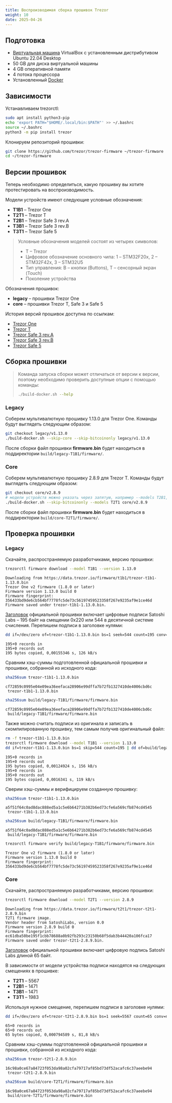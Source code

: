 ```yaml
---
title: Воспроизводимая сборка прошивок Trezor
weight: 10
date: 2025-04-26
---
```


## Подготовка

- [Виртуальная машина](linux/virtualbox) VirtualBox с установленным дистрибутивом Ubuntu 22.04 Desktop
- 50 GB для диска виртуальной машины
- 4 GB оперативной памяти
- 4 потока процессора
- Установленный [Docker](linux/docker)

## Зависимости

Устанавливаем trezorctl:

```bash
sudo apt install python3-pip
echo 'export PATH="$HOME/.local/bin:$PATH"' >> ~/.bashrc
source ~/.bashrc
python3 -m pip install trezor
```

Клонируем репозиторий прошивки:

```bash
git clone https://github.com/trezor/trezor-firmware ~/trezor-firmware
cd ~/trezor-firmware
```

## Версии прошивок

Теперь необходимо определиться, какую прошивку вы хотите протестировать на воспроизводимость.

Модели устройств имеют следующие условные обозначения:

- **T1B1** – Trezor One
- **T2T1** – Trezor T
- **T2B1** – Trezor Safe 3 rev.A
- **T3B1** – Trezor Safe 3 rev.B
- **T3T1** – Trezor Safe 5

> Условные обозначения моделей состоят из четырех символов:
> 
> - T – Trezor
> - Цифровое обозначение основного чипа: 1 – STM32F20x, 2 – STM32F42x, 3 – STM32U5
> - Тип управления: B – кнопки (Buttons), T – сенсорный экран (Touch)
> - Поколение устройства

Обозначения прошивок:

- **legacy** – прошивки Trezor One
- **core** – прошивки Trezor T, Safe 3 и Safe 5

История версий прошивок доступна по ссылкам:

- [Trezor One](https://github.com/trezor/trezor-firmware/blob/main/legacy/firmware/CHANGELOG.md)
- [Trezor T](https://github.com/trezor/trezor-firmware/blob/main/core/CHANGELOG.T2T1.md)
- [Trezor Safe 3 rev.A](https://github.com/trezor/trezor-firmware/blob/main/core/CHANGELOG.T2B1.md)
- [Trezor Safe 3 rev.B](https://github.com/trezor/trezor-firmware/blob/main/core/CHANGELOG.T3B1.md)
- [Trezor Safe 5](https://github.com/trezor/trezor-firmware/blob/main/core/CHANGELOG.T3T1.md)

## Сборка прошивки

> Команда запуска сборки может отличаться от версии к версии, поэтому необходимо проверить доступные опции с помощью команды:
> 
> ```bash
> ./build-docker.sh --help
>```

### Legacy

Соберем мультивалютную прошивку 1.13.0 для Trezor One. Команды будут выглядеть следующим образом:

```bash
git checkout legacy/v1.13.0
./build-docker.sh --skip-core --skip-bitcoinonly legacy/v1.13.0
```

После сборки файл прошивки **firmware.bin** будет находиться в поддиректории `build/legacy-T1B1/firmware/`.

### Core

Соберем мультивалютную прошивку 2.8.9 для Trezor T. Команды будут выглядеть следующим образом:

```bash
git checkout core/v2.8.9
# модели устройств можно указать через запятую, например --models T2B1, T3T1
./build-docker.sh --skip-bitcoinonly --models T2T1 core/v2.8.9
```

После сборки файл прошивки **firmware.bin** будет находиться в поддиректории `build/core-T2T1/firmware/`.

## Проверка прошивки

### Legacy

Скачайте, распространяемую разработчиками, версию прошивки:

```bash
trezorctl firmware download --model T1B1 --version 1.13.0
```

```
Downloading from https://data.trezor.io/firmware/t1b1/trezor-t1b1-1.13.0.bin  
Trezor One v2 firmware (1.8.0 or later)  
Firmware version 1.13.0 build 0  
Firmware fingerprint: 356433bd9de6cb564bf7778fc5de73c56197459523358f267e9235af9e1ce46d  
Firmware saved under trezor-t1b1-1.13.0.bin.
```

[Заголовок](https://github.com/trezor/trezor-firmware/blob/main/docs/legacy/firmware-format.md) официальной прошивки включает цифровые подписи Satoshi Labs – 195 байт на смещении 0x220 или 544 в десятичной системе счисления. Перепишем подписи в заголовке нулями:

```bash
dd if=/dev/zero of=trezor-t1b1-1.13.0.bin bs=1 seek=544 count=195 conv=notrunc
```

```
195+0 records in
195+0 records out
195 bytes copied, 0,00155346 s, 126 kB/s
```

Сравним хэш-суммы подготовленной официальной прошивки и прошивки, собранной из исходного кода:

```bash
sha256sum trezor-t1b1-1.13.0.bin
```

```
cf72859c0995e04e09ea36eefaca28906e99dffa7b72fb1327410de4006cbd6c  trezor-t1b1-1.13.0.bin
```

```bash
sha256sum build/legacy-T1B1/firmware/firmware.bin
```

```
cf72859c0995e04e09ea36eefaca28906e99dffa7b72fb1327410de4006cbd6c  build/legacy-T1B1/firmware/firmware.bin
```

Также можно считать подписи из оригинала и записать в скомпилированную прошивку, тем самым получив оригинальный файл:

```bash
rm -f trezor-t1b1-1.13.0.bin
trezorctl firmware download --model T1B1 --version 1.13.0
dd if=trezor-t1b1-1.13.0.bin bs=1 skip=544 count=195 | dd of=build/legacy-T1B1/firmware/firmware.bin bs=1 seek=544 conv=notrunc
```

```
195+0 records in  
195+0 records out  
195 bytes copied, 0,00124924 s, 156 kB/s  
195+0 records in  
195+0 records out  
195 bytes copied, 0,0016341 s, 119 kB/s
```

Сверим хэш-суммы и верифицируем созданную прошивку:

```bash
sha256sum trezor-t1b1-1.13.0.bin
```

```
a5f51f64c0ad8dac888ed5a1c5e6b64271b382b6ed73cfe6a569cfb874cd4545  trezor-t1b1-1.13.0.bin
```

```bash
sha256sum build/legacy-T1B1/firmware/firmware.bin
```

```
a5f51f64c0ad8dac888ed5a1c5e6b64271b382b6ed73cfe6a569cfb874cd4545  build/legacy-T1B1/firmware/firmware.bin
```

```bash
trezorctl firmware verify build/legacy-T1B1/firmware/firmware.bin
```

```
Trezor One v2 firmware (1.8.0 or later)  
Firmware version 1.13.0 build 0  
Firmware fingerprint: 356433bd9de6cb564bf7778fc5de73c56197459523358f267e9235af9e1ce46d
```

### Core

Скачайте, распространяемую разработчиками, версию прошивки:

```bash
trezorctl firmware download --model T2T1 --version 2.8.9
```

```
Downloading from https://data.trezor.io/firmware/t2t1/trezor-t2t1-2.8.9.bin  
T2T1 firmware image.  
Vendor header from SatoshiLabs, version 0.0  
Firmware version 2.8.9 build 0  
Firmware fingerprint: ec61dba50be195f1cbb78688a0b92fb293c23150b68f5dab3b44420a106fca17  
Firmware saved under trezor-t2t1-2.8.9.bin.
```

[Заголовок](https://github.com/trezor/trezor-firmware/blob/main/docs/core/misc/boot.md) официальной прошивки включает цифровую подпись Satoshi Labs длиной 65 байт.

В зависимости от модели устройства подписи находятся на следующих смещениях в прошивке:

- **T2T1** – 5567
- **T2B1** – 1471
- **T3B1** – 1471
- **T3T1** – 1983

Используя нужное смещение, перепишем подписи в заголовке нулями:

```bash
dd if=/dev/zero of=trezor-t2t1-2.8.9.bin bs=1 seek=5567 count=65 conv=notrunc
```

```
65+0 records in  
65+0 records out  
65 bytes copied, 0,000794589 s, 81,8 kB/s
```

Сравним хэш-суммы подготовленной официальной прошивки и прошивки, собранной из исходного кода:

```bash
sha256sum trezor-t2t1-2.8.9.bin
```

```
16c98a0ce67a84723f053da98a02cfa79717af85bd73df52acafc6c37aeebe94  trezor-t2t1-2.8.9.bin
```

```bash
sha256sum build/core-T2T1/firmware/firmware.bin
```

```
16c98a0ce67a84723f053da98a02cfa79717af85bd73df52acafc6c37aeebe94  build/core-T2T1/firmware/firmware.bin
```